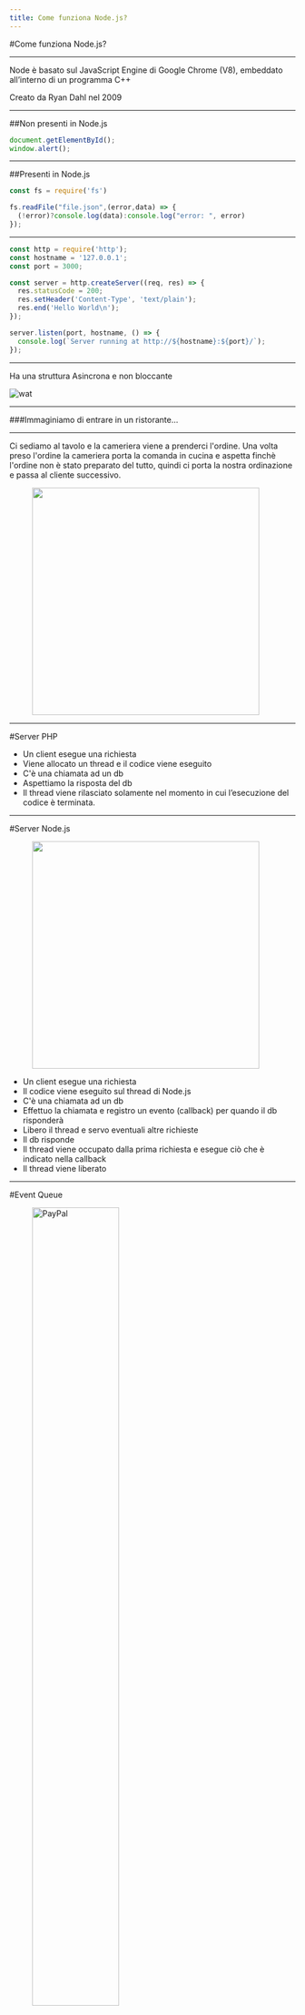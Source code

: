 ```yaml
---
title: Come funziona Node.js?
---
```


#Come funziona Node.js?

---

Node è basato sul JavaScript Engine di Google Chrome (V8), embeddato all’interno di un programma C++

Creato da Ryan Dahl nel 2009

---

##Non presenti in Node.js

```js
document.getElementById();
window.alert();
```

---

##Presenti in Node.js

```js
const fs = require('fs')

fs.readFile("file.json",(error,data) => { 
  (!error)?console.log(data):console.log("error: ", error) 
});

```

---


```js
const http = require('http');
const hostname = '127.0.0.1';
const port = 3000;

const server = http.createServer((req, res) => {
  res.statusCode = 200;
  res.setHeader('Content-Type', 'text/plain');
  res.end('Hello World\n');
});

server.listen(port, hostname, () => {
  console.log(`Server running at http://${hostname}:${port}/`);
});
```

---

Ha una struttura Asincrona e non bloccante

![wat](https://media.tenor.com/images/28082369bfa2b077cdd5f678c17656bc/tenor.gif)

---

###Immaginiamo di entrare in un ristorante...

---

<div class="row">
<div class="col-6  align-self-center">

Ci sediamo al tavolo e la cameriera viene a prenderci l'ordine.
Una volta preso l'ordine la cameriera porta la comanda in cucina e aspetta finchè l'ordine non è stato preparato del tutto,
quindi ci porta la nostra ordinazione e passa al cliente successivo.

</div>
<div class="col-6  align-self-center">

<figure class="box-shadow">
<img src="https://cdn.lifehack.org/wp-content/uploads/2013/02/cut-into-line.jpg" style="width: 400px">
</figure>

</div>
</div>


---

#Server PHP

- Un client esegue una richiesta 
- Viene allocato un thread e il codice viene eseguito
- C'è una chiamata ad un db
- Aspettiamo la risposta del db
- Il thread viene rilasciato solamente nel momento in cui l’esecuzione del codice è terminata.


---

#Server Node.js

<div class="row">
<div class="col-6  align-self-center">

<figure class="box-shadow">
<img src="
https://images.assettype.com/tgdaily%2F2016-09%2Facf80e86-b0c7-489d-bc3a-ded94b830817%2Fwhy-so-asynchronous-640x480.jpg?w=480&auto=format%2Ccompress&fit=max" style="width: 400px">
</figure>

</div>
<div class="col-6  align-self-center">

- Un client esegue una richiesta 
- Il codice viene eseguito sul thread di Node.js
- C'è una chiamata ad un db
- Effettuo la chiamata e registro un evento (callback) per quando il db risponderà
- Libero il thread e servo eventuali altre richieste
- Il db risponde
- Il thread viene occupato dalla prima richiesta e esegue ciò che è indicato nella callback
- Il thread viene liberato

</div>
</div>



---

#Event Queue


<figure class="box-shadow">
<img src="https://www.sciano.net/images/post/14/as_blog_javascript_event_loop.png" alt="PayPal" style="width:60%;"/>
</figure>

---

<div class="row">
<div class="col-6  align-self-center">

<figure class="box-shadow">
<img src="
https://miro.medium.com/max/722/1*UN325lO3m7E30D-KdpiKAw.png" style="width: 400px">
</figure>

</div>
<div class="col-6  align-self-center">


Questa struttura asincrona fa si che Node.js sia perfetto per sviluppare applicazione I/O intensive, applicazioni in real time
e web server altamente scalabili che possono servire un grosso numero di uteni contemporaneamente.

</div>
</div>
